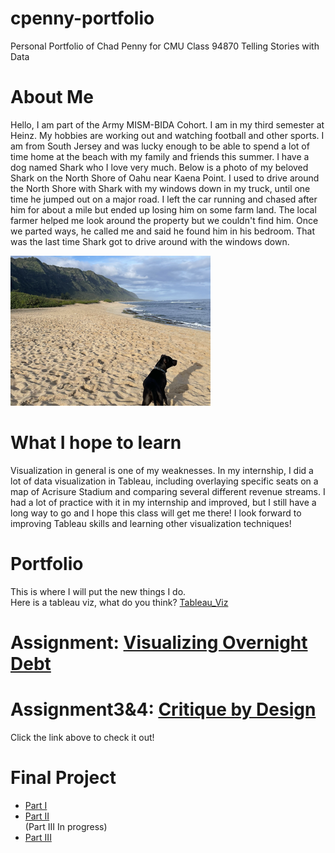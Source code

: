 # cpenny-portfolio
Personal Portfolio of Chad Penny for CMU Class 94870 Telling Stories with Data

# About Me
Hello, I am part of the Army MISM-BIDA Cohort. I am in my third semester at Heinz. My hobbies are working out and watching football and other sports. I am from South Jersey and was lucky enough to be able to spend a lot of time home at the beach with my family and friends this summer. I have a dog named Shark who I love very much. Below is a photo of my beloved Shark on the North Shore of Oahu near Kaena Point. I used to drive around the North Shore with Shark with my windows down in my truck, until one time he jumped out on a major road. I left the car running and chased after him for about a mile but ended up losing him on some farm land. The local farmer helped me look around the property but we couldn't find him. Once we parted ways, he called me and said he found him in his bedroom. That was the last time Shark got to drive around with the windows down. 

![shark](shark.png)

# What I hope to learn
Visualization in general is one of my weaknesses. In my internship, I did a lot of data visualization in Tableau, including overlaying specific seats on a map of Acrisure Stadium and comparing several different revenue streams. I had a lot of practice with it in my internship and improved, but I still have a long way to go and I hope this class will get me there! I look forward to improving Tableau skills and learning other visualization techniques! 

# Portfolio 
This is where I will put the new things I do.  
Here is a tableau viz, what do you think?
[Tableau_Viz](tableau1.md)


# Assignment: [Visualizing Overnight Debt](dataviz3.md)

# Assignment3&4: [Critique by Design](assignment3_4.md)
Click the link above to check it out!
 
# Final Project 
- [Part I](finalProject_part1.md)
- [Part II](finalproject_part2.md)
  <br>(Part III In progress)
- [Part III](Part_III.md)
